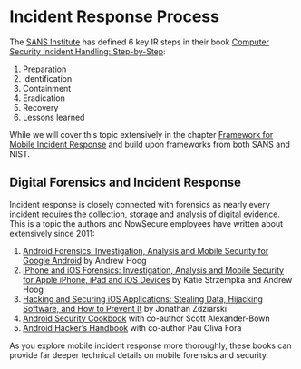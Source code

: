 # Incident Response Process

The [SANS Institute](https://www.sans.org/) has defined 6 key IR steps in their book [Computer Security Incident Handling: Step-by-Step](http://www.amazon.com/Computer-Security-Incident-Handling-Step-/dp/0972427376/ref=sr_1_1?ie=UTF8&qid=1436392071&sr=8-1&keywords=Computer+Security+Incident+Handling%3A+Step-by-Step):

1. Preparation
2. Identification
3. Containment
4. Eradication
5. Recovery
6. Lessons learned

While we will cover this topic extensively in the chapter [Framework for Mobile Incident Response](mobile-incident-response-framework.md) and build upon frameworks from both SANS and NIST.

## Digital Forensics and Incident Response

Incident response is closely connected with forensics as nearly every incident requires the collection, storage and analysis of digital evidence.  This is a topic the authors and NowSecure employees have written about extensively since 2011:

1. [Android Forensics: Investigation, Analysis and Mobile Security for Google Android](http://www.amazon.com/Android-Forensics-Investigation-Analysis-Security/dp/1597496510) by Andrew Hoog
2. [iPhone and iOS Forensics: Investigation, Analysis and Mobile Security for Apple iPhone, iPad and iOS Devices](http://www.amazon.com/iPhone-iOS-Forensics-Investigation-Analysis/dp/1597496596/ref=pd_bxgy_14_img_y) by Katie Strzempka and Andrew Hoog
3. [Hacking and Securing iOS Applications: Stealing Data, Hijacking Software, and How to Prevent It](http://www.amazon.com/Hacking-Securing-iOS-Applications-Hijacking/dp/1449318746/ref=sr_1_1?s=books&ie=UTF8&qid=1433593160&sr=1-1&keywords=Hacking+and+Securing+iOS+Applications) by Jonathan Zdziarski
3. [Android Security Cookbook](http://www.amazon.com/Android-Security-Cookbook-Keith-Makan/dp/1782167161/ref=sr_1_1?s=books&ie=UTF8&qid=1433593041&sr=1-1&keywords=Android+Security+Cookbook) with co-author Scott Alexander-Bown
4. [Android Hacker’s Handbook](http://www.amazon.com/Android-Hackers-Handbook-Joshua-Drake/dp/111860864X/ref=sr_1_1?s=books&ie=UTF8&qid=1433593102&sr=1-1&keywords=Android+Hacker%E2%80%99s+Handbook) with co-author Pau Oliva Fora

As you explore mobile incident response more thoroughly, these books can provide far deeper technical details on mobile forensics and security.
